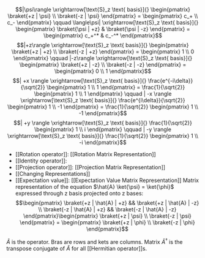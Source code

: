 $$|\psi\rangle \xrightarrow[\text{S}_z \text{ basis}]{} \begin{pmatrix} \braket{+z | \psi} \\ \braket{-z | \psi} \end{pmatrix} = \begin{pmatrix} c_+ \\ c_- \end{pmatrix} \qquad \langle\psi| \xrightarrow[\text{S}_z \text{ basis}]{} \begin{pmatrix} \braket{\psi | +z} & \braket{\psi | -z} \end{pmatrix} = \begin{pmatrix} c_+^* & c_-^* \end{pmatrix}$$
$$|+z\rangle \xrightarrow[\text{S}_z \text{ basis}]{} \begin{pmatrix} \braket{+z | +z} \\ \braket{-z | +z} \end{pmatrix} = \begin{pmatrix} 1 \\ 0 \end{pmatrix} \qquad |-z\rangle \xrightarrow[\text{S}_z \text{ basis}]{} \begin{pmatrix} \braket{+z | -z} \\ \braket{-z | -z} \end{pmatrix} = \begin{pmatrix} 0 \\ 1 \end{pmatrix}$$ 
$$| +x \rangle \xrightarrow[\text{S}_z \text{ basis}]{}  \frac{e^{-i\delta}}{\sqrt{2}} \begin{pmatrix}  1 \\ 1  \end{pmatrix} = \frac{1}{\sqrt{2}} \begin{pmatrix} 1 \\ 1 \end{pmatrix} \qquad | -x \rangle \xrightarrow[\text{S}_z \text{ basis}]{} \frac{e^{i\delta}}{\sqrt{2}} \begin{pmatrix} 1 \\ -1 \end{pmatrix} = \frac{1}{\sqrt{2}} \begin{pmatrix} 1 \\ -1 \end{pmatrix}$$
$$| +y \rangle \xrightarrow[\text{S}_z \text{ basis}]{} \frac{1}{\sqrt{2}} \begin{pmatrix} 1 \\ i \end{pmatrix} \qquad | -y \rangle \xrightarrow[\text{S}_z \text{ basis}]{} \frac{1}{\sqrt{2}} \begin{pmatrix} 1 \\ -i \end{pmatrix}$$
- [[Rotation operator]]: [[Rotation Matrix Representation]]
- [[Identity operator]]: 
- [[Projection operator]]: [[Projection Matrix Representation]]
- [[Changing Representations]]
- [[Expectation value]]: [[Expectation Value Matrix Representation]]
Matrix representation of the equation $\hat{A} \ket{\psi} = \ket{\phi}$ expressed through z basis projected onto z bases:
$$\begin{pmatrix} \braket{+z | \hat{A} | +z} &&  \braket{+z | \hat{A} | -z} \\ \braket{-z | \hat{A} | +z} && \braket{-z | \hat{A} | -z} \end{pmatrix}\begin{pmatrix} \braket{+z | \psi}  \\ \braket{-z | \psi} \end{pmatrix} = \begin{pmatrix} \braket{+z | \phi}  \\ \braket{-z | \phi} \end{pmatrix}$$

$\hat{A}$ is the operator. Bras are rows and kets are columns. 
Matrix $\hat{A}^\dagger$ is the transpose conjugate of $\hat{A}$ for all [[Hermitian operator]]s.
